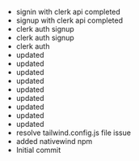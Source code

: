 - signin with clerk api completed
- signup with clerk api completed
- clerk auth signup
- clerk auth signup
- clerk auth
- updated
- updated
- updated
- updated
- updated
- updated
- updated
- updated
- updated
- resolve tailwind.config.js file issue
- added nativewind npm
- Initial commit
